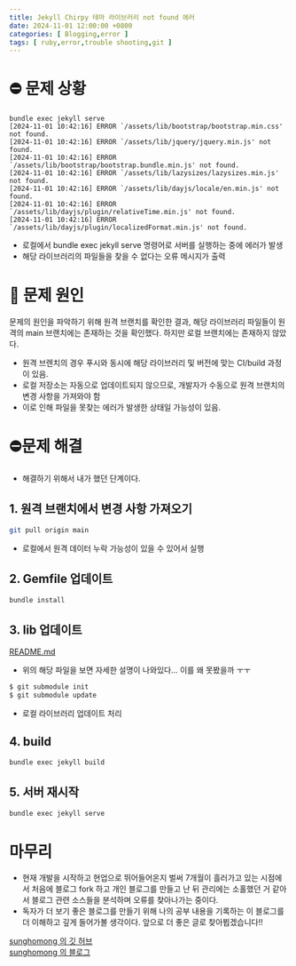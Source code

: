 ```yaml
---
title: Jekyll Chirpy 테마 라이브러리 not found 에러
date: 2024-11-01 12:00:00 +0800
categories: [ Blogging,error ]
tags: [ ruby,error,trouble shooting,git ]
---
```


# ⛔ 문제 상황


```console
bundle exec jekyll serve
[2024-11-01 10:42:16] ERROR `/assets/lib/bootstrap/bootstrap.min.css' not found.
[2024-11-01 10:42:16] ERROR `/assets/lib/jquery/jquery.min.js' not found.
[2024-11-01 10:42:16] ERROR `/assets/lib/bootstrap/bootstrap.bundle.min.js' not found.
[2024-11-01 10:42:16] ERROR `/assets/lib/lazysizes/lazysizes.min.js' not found.
[2024-11-01 10:42:16] ERROR `/assets/lib/dayjs/locale/en.min.js' not found.
[2024-11-01 10:42:16] ERROR `/assets/lib/dayjs/plugin/relativeTime.min.js' not found.
[2024-11-01 10:42:16] ERROR `/assets/lib/dayjs/plugin/localizedFormat.min.js' not found.
```

- 로컬에서 bundle exec jekyll serve 명령어로 서버를 실행하는 중에 에러가 발생
- 해당 라이브러리의 파일들을 찾을 수 없다는 오류 메시지가 출력

# 🧐 문제 원인

문제의 원인을 파악하기 위해 원격 브랜치를 확인한 결과, 해당 라이브러리 파일들이 원격의 main 브랜치에는 존재하는 것을 확인했다. 하지만 로컬 브랜치에는 존재하지 않았다.

- 원격 브렌치의 경우 푸시와 동시에 해당 라이브러리 및 버전에 맞는 CI/build 과정이 있음.
- 로컬 저장소는 자동으로 업데이트되지 않으므로, 개발자가 수동으로 원격 브랜치의 변경 사항을 가져와야 함
- 이로 인해 파일을 못찾는 에러가 발생한 상태일 가능성이 있음.

# ⛔문제 해결

- 해결하기 위해서 내가 했던 단계이다.

## 1. 원격 브랜치에서 변경 사항 가져오기

```bash
git pull origin main
```

- 로컬에서 원격 데이터 누락 가능성이 있을 수 있어서 실행

## 2. Gemfile 업데이트

```bash
bundle install
```

## 3. lib 업데이트

[README.md](https://github.com/cotes2020/chirpy-static-assets/blob/6737eab720e4cdd8330d32053053356f200d8819/README.md)

- 위의 해당 파일을 보면 자세한 설명이 나와있다... 이를 왜 못봤을까 ㅜㅜ


```bash
$ git submodule init
$ git submodule update
```

- 로컬 라이브러리 업데이트 처리

## 4. build

```bash
bundle exec jekyll build
```

## 5. 서버 재시작

```bash
bundle exec jekyll serve
```

# 마무리

- 현재 개발을 시작하고 현업으로 뛰어들어온지 벌써 7개월이 흘러가고 있는 시점에서 처음에 블로그 fork 하고 개인 블로그를 만들고 난 뒤 관리에는 소홀했던 거 같아서 블로그 관련 소스들을 분석하며 오류를 찾아나가는 중이다.
- 독자가 더 보기 좋은 블로그를 만들기 위해 나의 공부 내용을 기록하는 이 블로그를 더 이해하고 깊게 들어가볼 생각이다. 앞으로 더 좋은 글로 찾아뵙겠습니다!!


[sunghomong 의 깃 허브](https://github.com/sunghomong) <br>
[sunghomong 의 블로그](https://sunghomong.github.io/)
